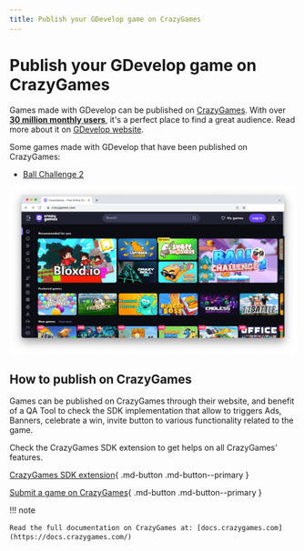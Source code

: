 ```yaml
---
title: Publish your GDevelop game on CrazyGames
---
```

# Publish your GDevelop game on CrazyGames

Games made with GDevelop can be published on [CrazyGames](https://crazygames.com/). With over **[30 million monthly users](https://gdevelop.io/page/crazy-games)**, it's a perfect place to find a great audience. Read more about it on [GDevelop website](https://gdevelop.io/page/crazy-games).

Some games made with GDevelop that have been published on CrazyGames:

- [Ball Challenge 2](https://gd.games/andre_holtz/ball-challenge-2)

![Ball Challenge 2 on CrazyGames](crazy_games_ball_challenge_2.png)

## How to publish on CrazyGames

Games can be published on CrazyGames through their website, and benefit of a QA Tool to check the SDK implementation that allow to triggers Ads, Banners, celebrate a win, invite button to various functionality related to the game.  

Check the CrazyGames SDK extension to get helps on all CrazyGames' features.

[CrazyGames SDK extension](/gdevelop5/extensions/crazy-games-ad-api/details){ .md-button .md-button--primary }

[Submit a game on CrazyGames](https://developer.crazygames.com/games){ .md-button .md-button--primary }


!!! note

    Read the full documentation on CrazyGames at: [docs.crazygames.com](https://docs.crazygames.com/)
